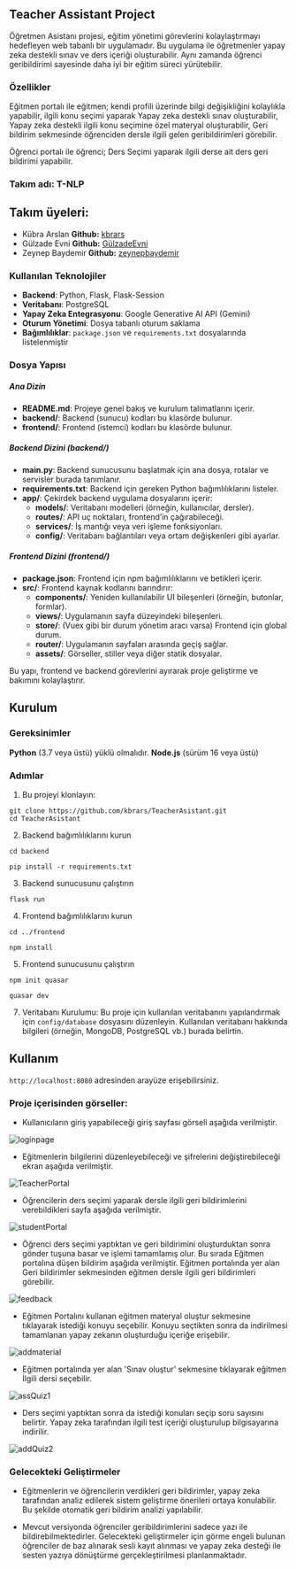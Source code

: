 ## Teacher Assistant Project

Öğretmen Asistanı projesi, eğitim yönetimi görevlerini kolaylaştırmayı hedefleyen web tabanlı bir uygulamadır. Bu uygulama ile öğretmenler yapay zeka destekli sınav ve ders içeriği oluşturabilir. Aynı zamanda öğrenci geribildirimi sayesinde daha iyi bir eğitim süreci yürütebilir. 

### Özellikler

Eğitmen portalı ile eğitmen; kendi profili üzerinde bilgi değişikliğini kolaylıkla yapabilir, ilgili konu seçimi yaparak Yapay zeka destekli sınav oluşturabilir, Yapay zeka destekli ilgili konu seçimine özel materyal oluşturabilir, Geri bildirim sekmesinde öğrenciden dersle ilgili gelen geribildirimleri görebilir. 

Öğrenci portalı ile öğrenci; Ders Seçimi yaparak ilgili derse ait ders geri bildirimi yapabilir.

### Takım adı: T-NLP

## Takım üyeleri:
- Kübra Arslan **Github:** [kbrars](https://github.com/kbrars)
- Gülzade Evni  **Github:** [GülzadeEvni](https://github.com/GulzadeEvni)
- Zeynep Baydemir  **Github:** [zeynepbaydemir](https://github.com/zeynepbaydemir)


### Kullanılan Teknolojiler

- **Backend**: Python, Flask, Flask-Session
- **Veritabanı**: PostgreSQL
- **Yapay Zeka Entegrasyonu**: Google Generative AI API (Gemini)
- **Oturum Yönetimi**: Dosya tabanlı oturum saklama
- **Bağımlılıklar**: `package.json` ve `requirements.txt` dosyalarında listelenmiştir

### Dosya Yapısı

##### Ana Dizin

- **README.md**: Projeye genel bakış ve kurulum talimatlarını içerir.
- **backend/**: Backend (sunucu) kodları bu klasörde bulunur.
- **frontend/**: Frontend (istemci) kodları bu klasörde bulunur.

##### Backend Dizini (backend/)

- **main.py**: Backend sunucusunu başlatmak için ana dosya, rotalar ve servisler burada tanımlanır.
- **requirements.txt**: Backend için gereken Python bağımlılıklarını listeler.
- **app/**: Çekirdek backend uygulama dosyalarını içerir:
    - **models/**: Veritabanı modelleri (örneğin, kullanıcılar, dersler).
    - **routes/**: API uç noktaları, frontend’in çağırabileceği.
    - **services/**: İş mantığı veya veri işleme fonksiyonları.
    - **config/**: Veritabanı bağlantıları veya ortam değişkenleri gibi ayarlar.

##### Frontend Dizini (frontend/)

- **package.json**: Frontend için npm bağımlılıklarını ve betikleri içerir.
- **src/**: Frontend kaynak kodlarını barındırır:
    - **components/**: Yeniden kullanılabilir UI bileşenleri (örneğin, butonlar, formlar).
    - **views/**: Uygulamanın sayfa düzeyindeki bileşenleri.
    - **store/**: (Vuex gibi bir durum yönetim aracı varsa) Frontend için global durum.
    - **router/**: Uygulamanın sayfaları arasında geçiş sağlar.
    - **assets/**: Görseller, stiller veya diğer statik dosyalar.

Bu yapı, frontend ve backend görevlerini ayırarak proje geliştirme ve bakımını kolaylaştırır.

## Kurulum

### Gereksinimler

**Python** (3.7 veya üstü) yüklü olmalıdır.
**Node.js** (sürüm 16 veya üstü)

### Adımlar

1. Bu projeyi klonlayın:
```
git clone https://github.com/kbrars/TeacherAsistant.git
cd TeacherAsistant
```
2. Backend bağımlılıklarını kurun
```
cd backend
```

```
pip install -r requirements.txt
```
3. Backend sunucusunu çalıştırın
 ```
flask run
```
4. Frontend bağımlılıklarını kurun
```
cd ../frontend
```

```
npm install
```
5. Frontend sunucusunu çalıştırın
 ```
npm init quasar
```
 ```
quasar dev
```
7. Veritabanı Kurulumu:
Bu proje için kullanılan veritabanını yapılandırmak için `config/database` dosyasını düzenleyin. Kullanılan veritabanı hakkında bilgileri (örneğin, MongoDB, PostgreSQL vb.) burada belirtin.

## Kullanım
`http://localhost:8080` adresinden arayüze erişebilirsiniz.

### Proje içerisinden görseller:

* Kullanıcıların giriş yapabileceği giriş sayfası görseli aşağıda verilmiştir.

![loginpage](https://github.com/user-attachments/assets/ee6db956-e621-4cdd-bb72-ae0c5427d0d6)


* Eğitmenlerin bilgilerini düzenleyebileceği ve şifrelerini değiştirebileceği ekran aşağıda verilmiştir. 

![TeacherPortal](https://github.com/user-attachments/assets/9afd86b1-a5e6-4741-9f42-8e83385371bc)


* Öğrencilerin ders seçimi yaparak dersle ilgili geri bildirimlerini verebildikleri sayfa aşağıda verilmiştir. 

![studentPortal](https://github.com/user-attachments/assets/7cc1b58d-9480-4bb0-b063-b30177de414b)


* Öğrenci ders seçimi yaptıktan ve geri bildirimini oluşturduktan sonra gönder tuşuna basar ve işlemi tamamlamış olur. Bu sırada Eğitmen portalına düşen bildirim aşağıda verilmiştir. Eğitmen portalında yer alan Geri bildirimler sekmesinden eğitmen dersle ilgili geri bildirimleri görebilir.

![feedback](https://github.com/user-attachments/assets/ee4a1529-b822-4cd7-8a9e-c63061460c72)


* Eğitmen Portalını kullanan eğitmen materyal oluştur sekmesine tıklayarak istediği konuyu seçebilir. Konuyu seçtikten sonra da indirilmesi tamamlanan yapay zekanın oluşturduğu içeriğe erişebilir.  

![addmaterial](https://github.com/user-attachments/assets/9d1bfd8e-7e2c-4124-9e52-ebdd98405465)


* Eğitmen portalında yer alan 'Sınav oluştur' sekmesine tıklayarak eğitmen İlgili dersi seçebilir.

![assQuiz1](https://github.com/user-attachments/assets/608d8e4c-3e05-4590-afc7-103d4511e0da)


* Ders seçimi yaptıktan sonra da istediği konuları seçip soru sayısını belirtir. Yapay zeka tarafından ilgili test içeriği oluşturulup bilgisayarına indirilir. 

![addQuiz2](https://github.com/user-attachments/assets/6a79370d-56a2-4cc4-a51d-020925e36b06)


### Gelecekteki Geliştirmeler

- Eğitmenlerin ve öğrencilerin verdikleri geri bildirimler, yapay zeka tarafından analiz edilerek sistem geliştirme önerileri ortaya konulabilir. Bu şekilde otomatik geri bildirim analizi yapılabilir. 

- Mevcut versiyonda öğrenciler geribildirimlerini sadece yazı ile bildirebilmektedirler. Gelecekteki geliştirmeler için görme engeli bulunan öğrenciler de baz alınarak sesli kayıt alınması ve yapay zeka desteği ile sesten yazıya dönüştürme gerçekleştirilmesi planlanmaktadır. 

